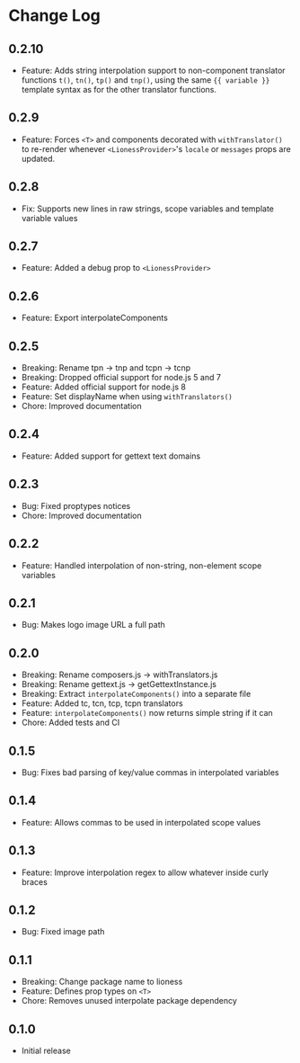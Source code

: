 # Change Log

## 0.2.10

- Feature: Adds string interpolation support to non-component translator functions `t()`, `tn()`, `tp()` and `tnp()`, using the same `{{ variable }}` template syntax as for the other translator functions.

## 0.2.9
- Feature: Forces `<T>` and components decorated with `withTranslator()` to re-render whenever `<LionessProvider>`'s `locale` or `messages` props are updated.

## 0.2.8
- Fix: Supports new lines in raw strings, scope variables and template variable values

## 0.2.7
- Feature: Added a debug prop to `<LionessProvider>`

## 0.2.6
- Feature: Export interpolateComponents

## 0.2.5
- Breaking: Rename tpn -> tnp and tcpn -> tcnp
- Breaking: Dropped official support for node.js 5 and 7
- Feature: Added official support for node.js 8
- Feature: Set displayName when using `withTranslators()`
- Chore: Improved documentation

## 0.2.4
- Feature: Added support for gettext text domains

## 0.2.3
- Bug: Fixed proptypes notices
- Chore: Improved documentation

## 0.2.2
- Feature: Handled interpolation of non-string, non-element scope variables

## 0.2.1
- Bug: Makes logo image URL a full path

## 0.2.0
- Breaking: Rename composers.js -> withTranslators.js
- Breaking: Rename gettext.js -> getGettextInstance.js
- Breaking: Extract `interpolateComponents()` into a separate file
- Feature: Added tc, tcn, tcp, tcpn translators
- Feature: `interpolateComponents()` now returns simple string if it can
- Chore: Added tests and CI

## 0.1.5
- Bug: Fixes bad parsing of key/value commas in interpolated variables

## 0.1.4
- Feature: Allows commas to be used in interpolated scope values

## 0.1.3
- Feature: Improve interpolation regex to allow whatever inside curly braces

## 0.1.2
- Bug: Fixed image path

## 0.1.1
- Breaking: Change package name to lioness
- Feature: Defines prop types on `<T>`
- Chore: Removes unused interpolate package dependency

## 0.1.0
- Initial release
